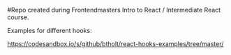 #Repo created during Frontendmasters Intro to React / Intermediate React course.

Examples for different hooks:

https://codesandbox.io/s/github/btholt/react-hooks-examples/tree/master/